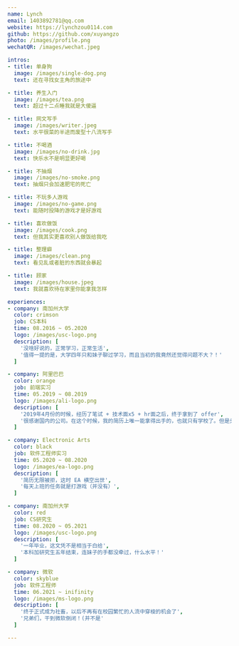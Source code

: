 ```yaml
---
name: Lynch
email: 1403892781@qq.com
website: https://lynchzou0114.com
github: https://github.com/xuyangzo
photo: /images/profile.png
wechatQR: /images/wechat.jpeg

intros:
- title: 单身狗
  image: /images/single-dog.png
  text: 还在寻找女主角的旅途中

- title: 养生入门
  image: /images/tea.png
  text: 超过十二点睡我就是大傻逼

- title: 网文写手
  image: /images/writer.jpeg
  text: 水平很菜的半途而废型十八流写手

- title: 不喝酒
  image: /images/no-drink.jpg
  text: 快乐水不是明显更好喝

- title: 不抽烟
  image: /images/no-smoke.png
  text: 抽烟只会加速肥宅的死亡

- title: 不玩多人游戏
  image: /images/no-game.png
  text: 能随时投降的游戏才是好游戏

- title: 喜欢做饭
  image: /images/cook.png
  text: 但我其实更喜欢别人做饭给我吃

- title: 整理癖
  image: /images/clean.png
  text: 看见乱或者脏的东西就会暴起

- title: 顾家
  image: /images/house.jpeg
  text: 我就喜欢待在家里你能拿我怎样

experiences:
- company: 南加州大学
  color: crimson
  job: CS本科
  time: 08.2016 ~ 05.2020
  logo: /images/usc-logo.png
  description: [
    '没啥好说的，正常学习，正常生活',
    '值得一提的是，大学四年只和妹子聊过学习，而且当初的我竟然还觉得问题不大？！'
  ]

- company: 阿里巴巴
  color: orange
  job: 前端实习
  time: 05.2019 ~ 08.2019
  logo: /images/ali-logo.png
  description: [
    '2019年4月份的时候，经历了笔试 + 技术面x5 + hr面之后，终于拿到了 offer',
    '很感谢国内的公司。在这个时候，我的简历上唯一能拿得出手的，也就只有学校了。但是头条、阿里、腾讯这些大公司还是愿意给我面试。真的很感激。那个时候我知道自己明明是有实力的，在北美却一个面试都拿不到，差一点就直接万念俱灰了'
  ]

- company: Electronic Arts
  color: black
  job: 软件工程师实习
  time: 05.2020 ~ 08.2020
  logo: /images/ea-logo.png
  description: [
    '简历无限被拒，这时 EA 横空出世',
    '每天上班的任务就是打游戏（并没有）',
  ]

- company: 南加州大学
  color: red
  job: CS研究生
  time: 08.2020 ~ 05.2021
  logo: /images/usc-logo.png
  description: [
    '一年毕业，这文凭不是相当于白给',
    '本科加研究生五年结束，连妹子的手都没牵过，什么水平！'
  ]

- company: 微软
  color: skyblue
  job: 软件工程师
  time: 06.2021 ~ inifinity
  logo: /images/ms-logo.png
  description: [
    '终于正式成为社畜，以后不再有在校园繁忙的人流中穿梭的机会了',
    '兄弟们，干到微软倒闭！(并不是'
  ]

---
```


<Resume />